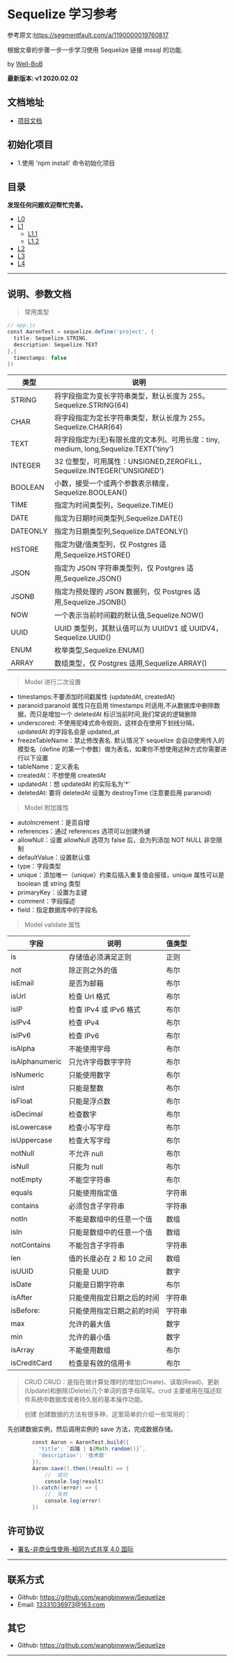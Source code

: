 # Sequelize 学习参考

参考原文:https://segmentfault.com/a/1190000019760817

根据文章的步骤一步一步学习使用 Sequelize 链接 mssql 的功能.

by [Well-BoB](https://github.com/wangbinwww/Sequelize)

**最新版本: v1 2020.02.02**

## 文档地址

- [项目文档](https://github.com/wangbinwww/Sequelize)

## 初始化项目

- 1.使用 'npm install' 命令初始化项目

## 目录

**发现任何问题欢迎帮忙完善。**

- [L0](README.md)
- [L1](README.md)
  - [L1.1 ](README.md)
  - [L1.2 ](README.md)
- [L2](README.md)
- [L3](README.md)
- [L4](README.md)

---

## 说明、参数文档

> 常用类型

```groovy
// app.js
const AaronTest = sequelize.define('project', {
  title: Sequelize.STRING,
  description: Sequelize.TEXT
},{
  timestamps: false
})
```

| 类型     | 说明                                                                                  |
| -------- | ------------------------------------------------------------------------------------- |
| STRING   | 将字段指定为变长字符串类型，默认长度为 255。Sequelize.STRING(64)                      |
| CHAR     | 将字段指定为定长字符串类型，默认长度为 255。Sequelize.CHAR(64)                        |
| TEXT     | 将字段指定为(无)有限长度的文本列。可用长度：tiny, medium, long,Sequelize.TEXT('tiny') |
| INTEGER  | 32 位整型，可用属性：UNSIGNED,ZEROFILL，Sequelize.INTEGER('UNSIGNED')                 |
| BOOLEAN  | 小数，接受一个或两个参数表示精度，Sequelize.BOOLEAN()                                 |
| TIME     | 指定为时间类型列，Sequelize.TIME()                                                    |
| DATE     | 指定为日期时间类型列,Sequelize.DATE()                                                 |
| DATEONLY | 指定为日期类型列,Sequelize.DATEONLY()                                                 |
| HSTORE   | 指定为键/值类型列，仅 Postgres 适用,Sequelize.HSTORE()                                |
| JSON     | 指定为 JSON 字符串类型列，仅 Postgres 适用,Sequelize.JSON()                           |
| JSONB    | 指定为预处理的 JSON 数据列，仅 Postgres 适用,Sequelize.JSONB()                        |
| NOW      | 一个表示当前时间戳的默认值,Sequelize.NOW()                                            |
| UUID     | UUID 类型列，其默认值可以为 UUIDV1 或 UUIDV4，Sequelize.UUID()                        |
| ENUM     | 枚举类型,Sequelize.ENUM()                                                             |
| ARRAY    | 数组类型，仅 Postgres 适用,Sequelize.ARRAY()                                          |

> Model 进行二次设置

- timestamps:不要添加时间戳属性 (updatedAt, createdAt)
- paranoid:paranoid 属性只在启用 timestamps 时适用,不从数据库中删除数据，而只是增加一个 deletedAt 标识当前时间,我们常说的逻辑删除
- underscored: 不使用驼峰式命令规则，这样会在使用下划线分隔，updatedAt 的字段名会是 updated_at
- freezeTableName：禁止修改表名. 默认情况下 sequelize 会自动使用传入的模型名（define 的第一个参数）做为表名，如果你不想使用这种方式你需要进行以下设置
- tableName：定义表名
- createdAt：不想使用 createdAt
- updatedAt：想 updatedAt 的实际名为'\*'
- deletedAt: 要将 deletedAt 设置为 destroyTime (注意要启用 paranoid)

> Model 附加属性

- autoIncrement：是否自增
- references：通过 references 选项可以创建外键
- allowNull：设置 allowNull 选项为 false 后，会为列添加 NOT NULL 非空限制
- defaultValue：设置默认值
- type：字段类型
- unique：添加唯一（unique）约束后插入重复值会报错，unique 属性可以是 boolean 或 string 类型
- primaryKey：设置为主键
- comment：字段描述
- field：指定数据库中的字段名

> Model validate 属性

| 字段           | 说明                       | 值类型 |
| -------------- | -------------------------- | ------ |
| is             | 存储值必须满足正则         | 正则   |
| not            | 除正则之外的值             | 布尔   |
| isEmail        | 是否为邮箱                 | 布尔   |
| isUrl          | 检查 Url 格式              | 布尔   |
| isIP           | 检查 IPv4 或 IPv6 格式     | 布尔   |
| isIPv4         | 检查 IPv4                  | 布尔   |
| isIPv6         | 检查 IPv6                  | 布尔   |
| isAlpha        | 不能使用字母               | 布尔   |
| isAlphanumeric | 只允许字母数字字符         | 布尔   |
| isNumeric      | 只能使用数字               | 布尔   |
| isInt          | 只能是整数                 | 布尔   |
| isFloat        | 只能是浮点数               | 布尔   |
| isDecimal      | 检查数字                   | 布尔   |
| isLowercase    | 检查小写字母               | 布尔   |
| isUppercase    | 检查大写字母               | 布尔   |
| notNull        | 不允许 null                | 布尔   |
| isNull         | 只能为 null                | 布尔   |
| notEmpty       | 不能空字符串               | 布尔   |
| equals         | 只能使用指定值             | 字符串 |
| contains       | 必须包含子字符串           | 字符串 |
| notIn          | 不能是数组中的任意一个值   | 数组   |
| isIn           | 只能是数组中的任意一个值   | 数组   |
| notContains    | 不能包含子字符串           | 字符串 |
| len            | 值的长度必在 2 和 10 之间  | 数组   |
| isUUID         | 只能是 UUID                | 数字   |
| isDate         | 只能是日期字符串           | 布尔   |
| isAfter        | 只能使用指定日期之后的时间 | 字符串 |
| isBefore:      | 只能使用指定日期之前的时间 | 字符串 |
| max            | 允许的最大值               | 数字   |
| min            | 允许的最小值               | 数字   |
| isArray        | 不能使用数组               | 布尔   |
| isCreditCard   | 检查是有效的信用卡         | 布尔   |

> CRUD
> CRUD：是指在做计算处理时的增加(Create)、读取(Read)、更新(Update)和删除(Delete)几个单词的首字母简写。crud 主要被用在描述软件系统中数据库或者持久层的基本操作功能。

> 创建
> 创建数据的方法有很多种，这里简单的介绍一些常用的：

先创建数据实例，然后调用实例的 save 方法，完成数据存储。

```groovy
        const Aaron = AaronTest.build({
          'title': `后端 | ${Math.random()}`,
          'description': '技术部'
        });
        Aaron.save().then((result) => {
            //  成功
            console.log(result)
        }).catch((error) => {
            //  失败
            console.log(error)
        })
```

## 许可协议

- [署名-非商业性使用-相同方式共享 4.0 国际](https://creativecommons.org/licenses/by-nc-sa/4.0/legalcode.zh-Hans)

---

## 联系方式

- Github: <https://github.com/wangbinwww/Sequelize>
- Email: [13331036973@163.com](mailto:github#mcxiaoke.com)

## 其它

- Github: <https://github.com/wangbinwww/Sequelize>

---

